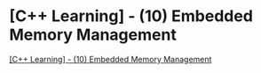 # [C++ Learning] - (10) Embedded Memory Management
[[C++ Learning] - (10) Embedded Memory Management](https://aiwithcloud.com/2022/09/16/c_learning___10_embedded_memory_management/)